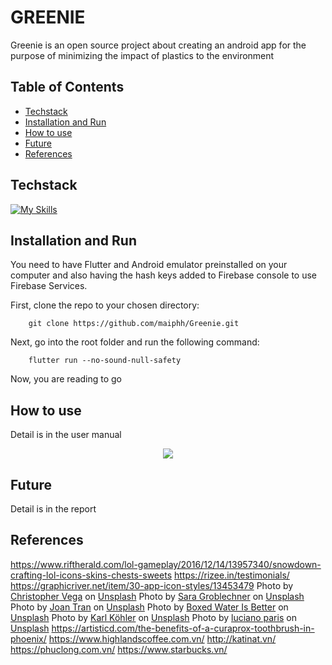 # GREENIE
<!-- <h1 align="center" >
  <img src="https://res.cloudinary.com/dbmzwv11o/image/upload/v1672327217/317624990_1543751562704550_2983191269299183844_n_jan2lh.png" style="height: 100px; widht: 1000px">
</h1> -->
<!-- [![Project Status]] -->

Greenie is an open source project about creating an android app for the purpose of minimizing the impact of plastics to the environment


## Table of Contents

* [Techstack](#techstack)
* [Installation and Run](#installation-and-run)
* [How to use](#how-to-use)
* [Future](#future)
* [References](#references)

## Techstack
[![My Skills](https://skillicons.dev/icons?i=firebase,flutter,nodejs,vscode,figma,idea)](https://skillicons.dev)

## Installation and Run
You need to have Flutter and Android emulator preinstalled on your computer and also having the hash keys added to Firebase console to use Firebase Services.

First, clone the repo to your chosen directory:

        git clone https://github.com/maiphh/Greenie.git

Next, go into the root folder and run the following command:

        flutter run --no-sound-null-safety
Now, you are reading to go

## How to use

Detail is in the user manual

<p align="center"><img src="https://res.cloudinary.com/dbmzwv11o/image/upload/v1672288810/321238346_3035218186783774_432180311113933125_n_z8v0yx.png"/></p>

## Future
Detail is in the report
 
## References
https://www.riftherald.com/lol-gameplay/2016/12/14/13957340/snowdown-crafting-lol-icons-skins-chests-sweets
https://rizee.in/testimonials/
https://graphicriver.net/item/30-app-icon-styles/13453479
Photo by <a href="https://unsplash.com/@vegaguy?utm_source=unsplash&utm_medium=referral&utm_content=creditCopyText">Christopher Vega</a> on <a href="https://unsplash.com/photos/nnlRR2NF2ko?utm_source=unsplash&utm_medium=referral&utm_content=creditCopyText">Unsplash</a>
Photo by <a href="https://unsplash.com/@groblechnersara?utm_source=unsplash&utm_medium=referral&utm_content=creditCopyText">Sara Groblechner</a> on <a href="https://unsplash.com/photos/h10-NImYZHs?utm_source=unsplash&utm_medium=referral&utm_content=creditCopyText">Unsplash</a>
Photo by <a href="https://unsplash.com/@joanofarts?utm_source=unsplash&utm_medium=referral&utm_content=creditCopyText">Joan Tran</a> on <a href="https://unsplash.com/photos/reEySFadyJQ?utm_source=unsplash&utm_medium=referral&utm_content=creditCopyText">Unsplash</a>
Photo by <a href="https://unsplash.com/@boxedwater?utm_source=unsplash&utm_medium=referral&utm_content=creditCopyText">Boxed Water Is Better</a> on <a href="https://unsplash.com/photos/4CaVbHUXf5o?utm_source=unsplash&utm_medium=referral&utm_content=creditCopyText">Unsplash</a>
Photo by <a href="https://unsplash.com/@karlkoehler?utm_source=unsplash&utm_medium=referral&utm_content=creditCopyText">Karl Köhler</a> on <a href="https://unsplash.com/photos/dGIEMeN2MV8?utm_source=unsplash&utm_medium=referral&utm_content=creditCopyText">Unsplash</a>
Photo by <a href="https://unsplash.com/es/@lucianoparis?utm_source=unsplash&utm_medium=referral&utm_content=creditCopyText">luciano paris</a> on <a href="https://unsplash.com/photos/B7BS0hw3Yg0?utm_source=unsplash&utm_medium=referral&utm_content=creditCopyText">Unsplash</a>
https://artisticd.com/the-benefits-of-a-curaprox-toothbrush-in-phoenix/
https://www.highlandscoffee.com.vn/
http://katinat.vn/
https://phuclong.com.vn/
https://www.starbucks.vn/
    
